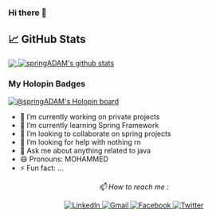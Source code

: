 ### Hi there 👋


## &#x1f4c8; GitHub Stats

<a href="https://github.com/springADAM/springADAM">
  <img align="center" src="https://github-readme-stats.vercel.app/api/top-langs/?username=springADAM&hide=php&title_color=FFFFFF&text_color=FFFFFF&bg_color=071A2C&theme=tokyonight&line_height=27&icon_color=4194FD&langs_count=3" />
</a>
<a href="https://github.com/springADAM/springADAM">
  <img align="center" src="https://github-readme-stats.vercel.app/api?username=springADAM&bg_color=071A2C&icon_color=4194FD&show_icons=true&count_private=true&theme=tokyonight&line_height=27&title_color=FFFFFF&text_color=FFFFFF" alt="springADAM's github stats"/>
</a>


### My Holopin Badges
[![@springADAM's Holopin board](https://holopin.io/api/user/board?user=bendabizadam)](https://holopin.io/@bendabizadam)

- 🔭 I’m currently working on private projects
- 🌱 I’m currently learning Spring Framework
- 👯 I’m looking to collaborate on spring projects
- 🤔 I’m looking for help with nothing rn
- 💬 Ask me about anything related to java
- 😄 Pronouns: MOHAMMED
- ⚡ Fun fact: ...

<p align="center">
  <i> 📫 How to reach me : </i>
</p> 
<p align="center">
   
  <a href="https://www.linkedin.com/in/bendabizadam/" target="_blank">
    <img src="https://img.shields.io/badge/LinkedIn-%230077B5.svg?&style=flat-square&logo=linkedin&logoColor=white&color=071A2C" alt="LinkedIn">
  </a>
  <a href="mailto:med.benjamina@gmail.com" target="_blank">
    <img src="https://img.shields.io/badge/Gmail-%231877F2.svg?&style=flat-square&logo=gmail&logoColor=white&color=071A2C" alt="Gmail">
  </a>
  <a href="https://web.facebook.com/med.benjamina" target="_blank">
    <img src="https://img.shields.io/badge/Facebook-%231877F2.svg?&style=flat-square&logo=facebook&logoColor=white&color=071A2C" alt="Facebook">
  </a>
  <a href="https://twitter.com/bendabizadam/" target="_blank">
    <img src="https://img.shields.io/badge/Twitter-%231877F2.svg?&style=flat-square&logo=twitter&logoColor=white&color=071A2C" alt="Twitter">
  </a>
</p>
